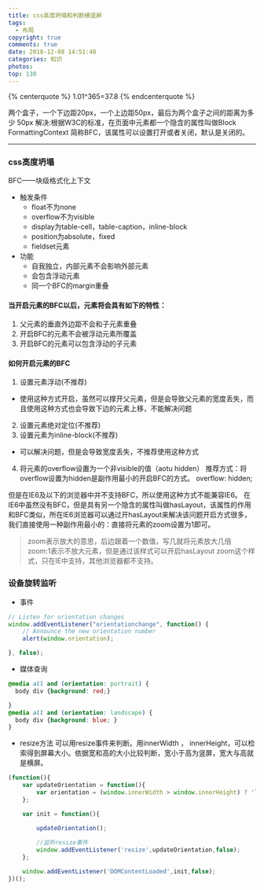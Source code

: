 ```yaml
---
title: css高度坍塌和判断横竖屏
tags:
  - 布局
copyright: true
comments: true
date: 2018-12-08 14:51:48
categories: 知识
photos:
top: 130
---
```


{% centerquote %} 
 1.01^365=37.8
{% endcenterquote %}

两个盒子，一个下边距20px，一个上边距50px，最后为两个盒子之间的距离为多少 50px
解决:根据W3C的标准，在页面中元素都一个隐含的属性叫做Block FormattingContext
简称BFC，该属性可以设置打开或者关闭，默认是关闭的。

---
<!--more-->
### css高度坍塌

BFC——块级格式化上下文

- 触发条件
  - float不为none
  - overflow不为visible
  - display为table-cell，table-caption，inline-block
  - position为absolute，fixed
  - fieldset元素
- 功能
  - 自我独立，内部元素不会影响外部元素
  - 会包含浮动元素
  - 同一个BFC的margin重叠

#### 当开启元素的BFC以后，元素将会具有如下的特性：
1. 父元素的垂直外边距不会和子元素重叠
2. 开启BFC的元素不会被浮动元素所覆盖
3. 开启BFC的元素可以包含浮动的子元素

#### 如何开启元素的BFC
1. 设置元素浮动(不推荐)
- 使用这种方式开启，虽然可以撑开父元素，但是会导致父元素的宽度丢失，而且使用这种方式也会导致下边的元素上移，不能解决问题
2. 设置元素绝对定位(不推荐)
3. 设置元素为inline-block(不推荐)
- 可以解决问题，但是会导致宽度丢失，不推荐使用这种方式
4. 将元素的overflow设置为一个非visible的值（aotu hidden）
推荐方式：将overflow设置为hidden是副作用最小的开启BFC的方式。
overflow: hidden;

但是在IE6及以下的浏览器中并不支持BFC，所以使用这种方式不能兼容IE6。
在IE6中虽然没有BFC，但是具有另一个隐含的属性叫做hasLayout，该属性的作用和BFC类似，所在IE6浏览器可以通过开hasLayout来解决该问题开启方式很多，我们直接使用一种副作用最小的：直接将元素的zoom设置为1即可。

> zoom表示放大的意思，后边跟着一个数值，写几就将元素放大几倍
> zoom:1表示不放大元素，但是通过该样式可以开启hasLayout
> zoom这个样式，只在IE中支持，其他浏览器都不支持。

### 设备旋转监听
- 事件
```javascript
// Listen for orientation changes
window.addEventListener("orientationchange", function() {
    // Announce the new orientation number
    alert(window.orientation);

}, false);
```

- 媒体查询
```css
@media all and (orientation: portrait) {
  body div {background: red;} 

}
@media all and (orientation: landscape) { 
  body div {background: blue; } 
}
```

- resize方法
可以用resize事件来判断。用innerWidth ， innerHeight，可以检索得到屏幕大小。依据宽和高的大小比较判断，宽小于高为竖屏，宽大与高就是横屏。
```javascript
(function(){
    var updateOrientation = function(){
        var orientation = (window.innerWidth > window.innerHeight) ? 'landscape' : 'portrait';
    };

    var init = function(){

        updateOrientation();
        
        //监听resize事件
        window.addEventListener('resize',updateOrientation,false);
    };

    window.addEventListener('DOMContentLoaded',init,false);
})();
```